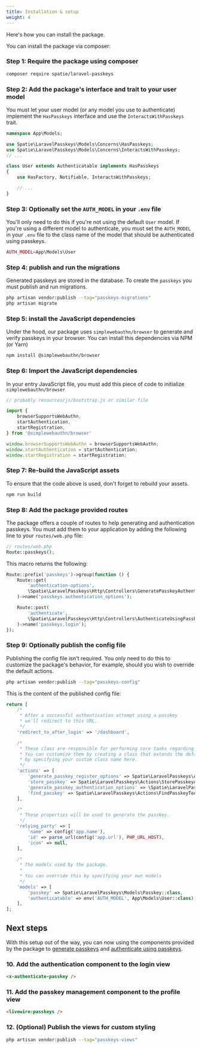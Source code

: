 ```yaml
---
title: Installation & setup
weight: 4
---
```


Here's how you can install the package.

You can install the package via composer:

### Step 1: Require the package using composer

```bash
composer require spatie/laravel-passkeys
```

### Step 2: Add the package's interface and trait to your user model

You must let your user model (or any model you use to authenticate) implement the `HasPasskeys` interface and use the  `InteractsWithPasskeys` trait.

```php
namespace App\Models;

use Spatie\LaravelPasskeys\Models\Concerns\HasPasskeys;
use Spatie\LaravelPasskeys\Models\Concerns\InteractsWithPasskeys;
// ...

class User extends Authenticatable implements HasPasskeys
{
    use HasFactory, Notifiable, InteractsWithPasskeys;

    // ... 
}
```

### Step 3: Optionally set the `AUTH_MODEL` in your `.env` file

You'll only need to do this if you're not using the default `User` model. If you're using a different model to authenticate, you must set the `AUTH_MODEL` in your `.env` file to the class name of the model that should be authenticated using passkeys.

```php
AUTH_MODEL=App\Models\User
```

### Step 4: publish and run the migrations

Generated passkeys are stored in the database. To create the `passkeys` you must publish and run migrations.

```bash
php artisan vendor:publish --tag="passkeys-migrations"
php artisan migrate
```

### Step 5: install the JavaScript dependencies

Under the hood, our package uses `simplewebauthn/browser` to generate and verify passkeys in your browser. You can install this dependencies via NPM (or Yarn)

```bash
npm install @simplewebauthn/browser
```

### Step 6: Import the JavaScript dependencies

In your entry JavaScript file, you must add this piece of code to initialize `simplewebauthn/browser`

```js
// probably resources/js/bootstrap.js or similar file

import {
    browserSupportsWebAuthn,
    startAuthentication,
    startRegistration,
} from '@simplewebauthn/browser'

window.browserSupportsWebAuthn = browserSupportsWebAuthn;
window.startAuthentication = startAuthentication;
window.startRegistration = startRegistration;
```

### Step 7: Re-build the JavaScript assets

To ensure that the code above is used, don't forget to rebuild your assets.

```bash
npm run build
```

### Step 8: Add the package provided routes

The package offers a couple of routes to help generating and authentication passkeys. You must add them to your application by adding the following line to your `routes/web.php` file:

```php
// routes/web.php
Route::passkeys();
```

This macro returns the following:
```php
Route::prefix('passkeys')->group(function () {
    Route::get(
        'authentication-options',
        \Spatie\LaravelPasskeys\Http\Controllers\GeneratePasskeyAuthenticationOptionsController::class
    )->name('passkeys.authentication_options');

    Route::post(
        'authenticate',
        \Spatie\LaravelPasskeys\Http\Controllers\AuthenticateUsingPasskeyController::class
    )->name('passkeys.login');
});
```

### Step 9: Optionally publish the config file

Publishing the config file isn't required. You only need to do this to customize the package's behavior, for example, should you wish to override the default actions.

```bash
php artisan vendor:publish --tag="passkeys-config"
```

This is the content of the published config file:

```php
return [
    /*
     * After a successful authentication attempt using a passkey
     * we'll redirect to this URL.
     */
    'redirect_to_after_login' => '/dashboard',

    /*
     * These class are responsible for performing core tasks regarding passkeys.
     * You can customize them by creating a class that extends the default, and
     * by specifying your custom class name here.
     */
    'actions' => [
        'generate_passkey_register_options' => Spatie\LaravelPasskeys\Actions\GeneratePasskeyRegisterOptionsAction::class,
        'store_passkey' => Spatie\LaravelPasskeys\Actions\StorePasskeyAction::class,
        'generate_passkey_authentication_options' => \Spatie\LaravelPasskeys\Actions\GeneratePasskeyAuthenticationOptionsAction::class,
        'find_passkey' => Spatie\LaravelPasskeys\Actions\FindPasskeyToAuthenticateAction::class,
    ],

    /*
     * These properties will be used to generate the passkey.
     */
    'relying_party' => [
        'name' => config('app.name'),
        'id' => parse_url(config('app.url'), PHP_URL_HOST),
        'icon' => null,
    ],

    /*
     * The models used by the package.
     * 
     * You can override this by specifying your own models
     */
    'models' => [
        'passkey' => Spatie\LaravelPasskeys\Models\Passkey::class,
        'authenticatable' => env('AUTH_MODEL', App\Models\User::class),
    ],
];
```

## Next steps

With this setup out of the way, you can now using the components provided by the package to [generate passkeys](https://spatie.be/docs/laravel-passkeys/v1/basic-usage/generating-passkeys) and [authenticate using passkeys](https://spatie.be/docs/laravel-passkeys/v1/basic-usage/authenticating-using-passkeys).

### 10. Add the authentication component to the login view

```html
<x-authenticate-passkey />
```

### 11. Add the passkey management component to the profile view

```html
<livewire:passkeys />
```

### 12. (Optional) Publish the views for custom styling

```bash
php artisan vendor:publish --tag="passkeys-views"
```




